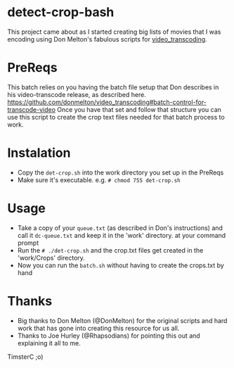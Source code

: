 # detect-crop-bash

This project came about as I started creating big lists of movies that I was encoding using Don Melton's fabulous scripts for [video_transcoding](https://github.com/donmelton/video_transcoding).

# PreReqs
This batch relies on you having the batch file setup that Don describes in his video-transcode release, as described here. https://github.com/donmelton/video_transcoding#batch-control-for-transcode-video
Once you have that set and follow that structure you can use this script to create the crop text files needed for that batch process to work.

# Instalation
- Copy the `det-crop.sh` into the work directory you set up in the PreReqs
- Make sure it's executable. e.g. `# chmod 755 det-crop.sh`

# Usage
- Take a copy of your `queue.txt` (as described in Don's instructions) and call it `dc-queue.txt` and keep it in the 'work' directory.
at your command prompt 
- Run the `# ./det-crop.sh` and the crop.txt files get created in the 'work/Crops' directory.
- Now you can run the `batch.sh` without having to create the crops.txt by hand

# Thanks
- Big thanks to Don Melton (@DonMelton) for the original scripts and hard work that has gone into creating this resource for us all.
- Thanks to Joe Hurley (@Rhapsodians) for pointing this out and explaining it all to me.

TimsterC ;o)
